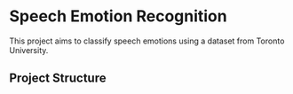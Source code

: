 # Speech Emotion Recognition

This project aims to classify speech emotions using a dataset from Toronto University.

## Project Structure